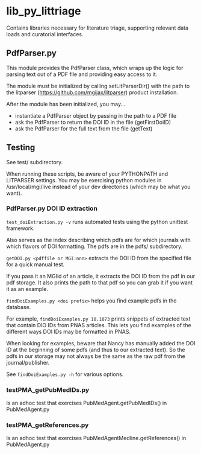 # lib_py_littriage
Contains libraries necessary for literature triage, supporting relevant data loads and curatorial interfaces.

## PdfParser.py

This module provides the PdfParser class, which wraps up the logic for parsing text out of a PDF file and providing easy access to it.

The module must be initialized by calling setLitParserDir() with the path to the litparser (https://github.com/mgijax/litparser) product installation.

After the module has been initialized, you may...

* instantiate a PdfParser object by passing in the path to a PDF file
* ask the PdfParser to return the DOI ID in the file (getFirstDoiID)
* ask the PdfParser for the full text from the file (getText)

## Testing

See test/ subdirectory.

When running these scripts, be aware of your PYTHONPATH and LITPARSER settings.
You may be exercising python modules in /usr/local/mgi/live instead of your
dev directories (which may be what you want).

### PdfParser.py DOI ID extraction

`test_doiExtraction.py -v` runs automated tests using the python unittest
framework.

Also serves as the index describing which pdfs are for which journals with
which flavors of DOI formatting.
The pdfs are in the pdfs/ subdirectory.

`getDOI.py <pdffile or MGI:nnn>` extracts the DOI ID from the specified file
for a quick manual test.

If you pass it an MGIid of an article, it extracts the DOI ID from the pdf
in our pdf storage. It also prints the path to that pdf so you can grab it
if you want it as an example.

`findDoiExamples.py <doi prefix>` helps you find example pdfs in the database.

For example, `findDoiExamples.py 10.1073` prints snippets of extracted text
that contain DIO IDs from PNAS articles. This lets you find examples of the 
different ways DOI IDs may be formatted in PNAS.

When looking for examples, beware that Nancy has manually added the DOI ID at
the beginning of some pdfs (and thus to our extracted text). So the pdfs in our
storage may not always be the same as the raw pdf from the journal/publisher.

See `findDoiExamples.py -h` for various options.

### testPMA_getPubMedIDs.py
Is an adhoc test that exercises PubMedAgent.getPubMedIDs() in PubMedAgent.py

### testPMA_getReferences.py
Is an adhoc test that exercises PubMedAgentMedline.getReferences() in PubMedAgent.py
